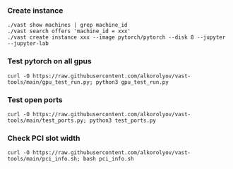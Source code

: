 ### Create instance
```
./vast show machines | grep machine_id
./vast search offers 'machine_id = xxx'
./vast create instance xxx --image pytorch/pytorch --disk 8 --jupyter --jupyter-lab
```

### Test pytorch on all gpus
```
curl -O https://raw.githubusercontent.com/alkorolyov/vast-tools/main/gpu_test_run.py; python3 gpu_test_run.py
```

### Test open ports
```
curl -O https://raw.githubusercontent.com/alkorolyov/vast-tools/main/test_ports.py; python3 test_ports.py
```

### Check PCI slot width
```
curl -O https://raw.githubusercontent.com/alkorolyov/vast-tools/main/pci_info.sh; bash pci_info.sh
```


